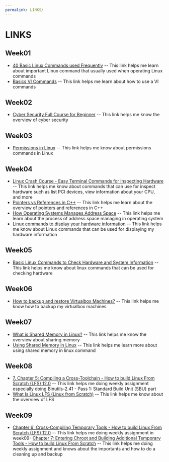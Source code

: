 ```yaml
---
permalink: LINKS/
---
```


# LINKS

## Week01
- [40 Basic Linux Commands used Frequently](https://linuxopsys.com/topics/basic-linux-commands) -- This link helps me learn about important Linux command that usually used when operating Linux commands
- [Basics VI Commands](https://www.cs.colostate.edu/helpdocs/vi.html) -- This link helps me learn about how to use a VI commands

## Week02
- [Cyber Security Full Course for Beginner](https://www.youtube.com/watch?v=U_P23SqJaDc) -- This link helps me know the overview of cyber security

## Week03
- [Permissions in Linux](https://www.geeksforgeeks.org/permissions-in-linux/) -- This link helps me know about permissions commands in Linux

## Week04
- [Linux Crash Course - Easy Terminal Commands for Inspecting Hardware](https://www.youtube.com/watch?v=oGyJr-iUwt8) -- This link helps me know about commands that can use for inspect hardware such as list PCI devices, view information about your CPU, and more
- [Pointers vs References in C++](https://www.geeksforgeeks.org/pointers-vs-references-cpp/) -- This link helps me learn about the overview of pointers and references in C++
- [How Operating Systems Manages Address Space](https://study.com/academy/lesson/how-operating-systems-manages-address-space.html) -- This link helps me learn about the process of address space managing in operating system
- [Linux commands to display your hardware information](https://opensource.com/article/19/9/linux-commands-hardware-information) -- This link helps me know about Linux commands that can be used for displaying my hardware information

## Week05
- [Basic Linux Commands to Check Hardware and System Information](https://medium.com/technology-hits/basic-linux-commands-to-check-hardware-and-system-information-62a4436d40db) -- This link helps me know about linux commands that can be used for checking hardware 

## Week06
- [How to backup and restore Virtualbox Machines?](https://www.youtube.com/watch?v=HkGJr5BJg5g&t=125s) -- This link helps me know how to backup my virtualbox machines

## Week07
- [What is Shared Memory in Linux?](https://www.scaler.com/topics/shared-memory-linux/) -- This link helps me know the overview about sharing memory
- [Using Shared Memory in Linux](https://dev.to/0xog_pg/using-shared-memory-in-linux-1p62) -- This link helps me learn more about using shared memory in linux command

## Week08
- [7. Chapter 5: Compiling a Cross-Toolchain - How to build Linux From Scratch (LFS) 12.0](https://www.youtube.com/watch?v=uggsnHSELos&list=PLyc5xVO2uDsA5QPbtj_eYU8J0qrvU6315&index=7) -- This link helps me doing weekly assignment especially doing Binutils-2.41 - Pass 1: Standard Build Unit (SBU) part
- [What Is Linux LFS (Linux from Scratch)](https://www.alibabacloud.com/blog/what-is-linux-lfs-linux-from-scratch_600026) -- This link helps me know about the overview of LFS 

## Week09
- [Chapter 6: Cross-Compiling Temporary Tools - How to build Linux From Scratch (LFS) 12.0](https://www.youtube.com/watch?v=D_N1kQPsQEk) -- This link helps me doing weekly assignment in week09- [Chapter 7: Entering Chroot and Building Additional Temporary Tools - How to build Linux From Scratch](https://www.youtube.com/watch?v=y8uAMEK0FVc) -- This link helps me doing weekly assignment and knows about the importants and how to do a cleaning up and backup
